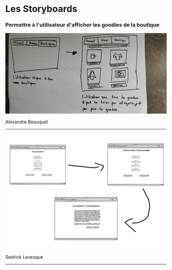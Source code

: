 # Les Storyboards

### Permettre à l'utilisateur d'afficher les goodies de la boutique

![alt text](images/storyboard_afficher_les_goodies.jpg "storyboard afficher les goodies")

Alexandre Beauquel

---

![alt text](images/StoryBoard_inscription.png "storyboard de l'inscription")

Sedrick Levesque

---

